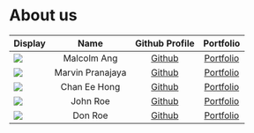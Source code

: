 # About us

Display |       Name       |              Github Profile               | Portfolio 
--------|:----------------:|:-----------------------------------------:|:---------:
![](https://via.placeholder.com/100.png?text=Photo) | Malcolm Ang | [Github](https://github.com/malcolmang) | [Portfolio](docs/team/johndoe.md)
![](https://via.placeholder.com/100.png?text=Photo) | Marvin Pranajaya | [Github](https://github.com/pipipipi2002) | [Portfolio](docs/team/johndoe.md)
![](https://via.placeholder.com/100.png?text=Photo) | Chan Ee Hong | [Github](https://github.com/) | [Portfolio](docs/team/johndoe.md)
![](https://via.placeholder.com/100.png?text=Photo) |     John Roe     |       [Github](https://github.com/)       | [Portfolio](docs/team/johndoe.md)
![](https://via.placeholder.com/100.png?text=Photo) |     Don Roe      |       [Github](https://github.com/)       | [Portfolio](docs/team/johndoe.md)
